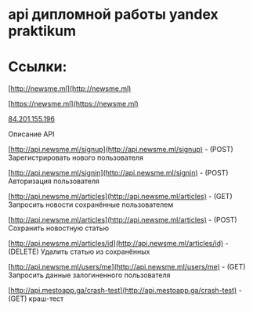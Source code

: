 # api дипломной работы yandex praktikum

# Ссылки:

[http://newsme.ml](http://newsme.ml)

[https://newsme.ml](https://newsme.ml)

[84.201.155.196](84.201.155.196)

Описание API


[http://api.newsme.ml/signup](http://api.newsme.ml/signup) - (POST) Зарегистрировать нового пользователя

[http://api.newsme.ml/signin](http://api.newsme.ml/signin) - (POST) Авторизация пользователя

[http://api.newsme.ml/articles](http://api.newsme.ml/articles) - (GET)  Запросить новости сохранённые пользователем

[http://api.newsme.ml/articles](http://api.newsme.ml/articles) - (POST)  Сохранить новостную статью

[http://api.newsme.ml/articles/id](http://api.newsme.ml/articles/id) - (DELETE)  Удалить статью из сохранённых

[http://api.newsme.ml/users/me](http://api.newsme.ml/users/me) - (GET) Запросить данные залогиненного пользователя

[http://api.mestoapp.ga/crash-test](http://api.mestoapp.ga/crash-test) - (GET) краш-тест